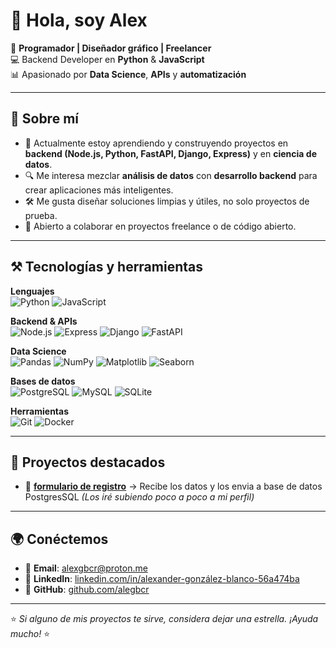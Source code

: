 # 👋 Hola, soy Alex

🎯 **Programador | Diseñador gráfico | Freelancer**  
💻 Backend Developer en **Python** & **JavaScript**  
📊 Apasionado por **Data Science**, **APIs** y **automatización**

---

## 🚀 Sobre mí
- 🌱 Actualmente estoy aprendiendo y construyendo proyectos en **backend (Node.js, Python, FastAPI, Django, Express)** y en **ciencia de datos**.
- 🔍 Me interesa mezclar **análisis de datos** con **desarrollo backend** para crear aplicaciones más inteligentes.
- 🛠️ Me gusta diseñar soluciones limpias y útiles, no solo proyectos de prueba.
- 🤝 Abierto a colaborar en proyectos freelance o de código abierto.

---

## ⚒️ Tecnologías y herramientas

**Lenguajes**  
![Python](https://img.shields.io/badge/Python-3776AB?style=flat&logo=python&logoColor=white)
![JavaScript](https://img.shields.io/badge/JavaScript-F7DF1E?style=flat&logo=javascript&logoColor=black)

**Backend & APIs**  
![Node.js](https://img.shields.io/badge/Node.js-339933?style=flat&logo=node.js&logoColor=white)
![Express](https://img.shields.io/badge/Express-000000?style=flat&logo=express&logoColor=white)
![Django](https://img.shields.io/badge/Django-092E20?style=flat&logo=django&logoColor=white)
![FastAPI](https://img.shields.io/badge/FastAPI-009688?style=flat&logo=fastapi&logoColor=white)

**Data Science**  
![Pandas](https://img.shields.io/badge/Pandas-150458?style=flat&logo=pandas&logoColor=white)
![NumPy](https://img.shields.io/badge/NumPy-013243?style=flat&logo=numpy&logoColor=white)
![Matplotlib](https://img.shields.io/badge/Matplotlib-11557c?style=flat)
![Seaborn](https://img.shields.io/badge/Seaborn-3776AB?style=flat)

**Bases de datos**  
![PostgreSQL](https://img.shields.io/badge/PostgreSQL-316192?style=flat&logo=postgresql&logoColor=white)
![MySQL](https://img.shields.io/badge/MySQL-4479A1?style=flat&logo=mysql&logoColor=white)
![SQLite](https://img.shields.io/badge/SQLite-003B57?style=flat&logo=sqlite&logoColor=white)

**Herramientas**  
![Git](https://img.shields.io/badge/Git-F05032?style=flat&logo=git&logoColor=white)
![Docker](https://img.shields.io/badge/Docker-2496ED?style=flat&logo=docker&logoColor=white)

---

## 📌 Proyectos destacados  
- 🔗 **[formulario de registro](#)** → Recibe los datos y los envia a base de datos PostgresSQL
*(Los iré subiendo poco a poco a mi perfil)*

---

## 🌍 Conéctemos
- 📧 **Email**: alexgbcr@proton.me  
- 💼 **LinkedIn**: [linkedin.com/in/alexander-gonzález-blanco-56a474ba](#)  
- 🐙 **GitHub**: [github.com/alegbcr](https://github.com/alegbcr)

---

⭐️ *Si alguno de mis proyectos te sirve, considera dejar una estrella. ¡Ayuda mucho!* ⭐️
